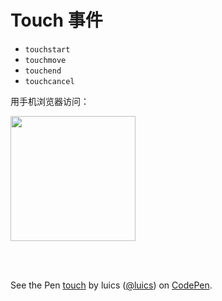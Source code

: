 # Touch 事件

* `touchstart`
* `touchmove`
* `touchend`
* `touchcancel`

用手机浏览器访问：

<img src="https://ws1.sinaimg.cn/large/006tNc79ly1fscy3eqqouj307i07ijs1.jpg" width="200" ali="qr">

<br /><br />

<p data-height="500" data-theme-id="0" data-slug-hash="OExawR" data-default-tab="js" data-user="luics" data-embed-version="2" data-pen-title="touch" data-preview="false" class="codepen">See the Pen <a href="https://codepen.io/luics/pen/OExawR/">touch</a> by luics (<a href="https://codepen.io/luics">@luics</a>) on <a href="https://codepen.io">CodePen</a>.</p>
<script async src="https://static.codepen.io/assets/embed/ei.js"></script>